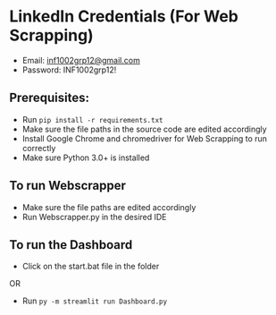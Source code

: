 # LinkedIn Credentials (For Web Scrapping)
- Email: inf1002grp12@gmail.com
- Password: INF1002grp12!

## Prerequisites:
- Run ```pip install -r requirements.txt```
- Make sure the file paths in the source code are edited accordingly
- Install Google Chrome and chromedriver for Web Scrapping to run correctly
- Make sure Python 3.0+ is installed

## To run Webscrapper
- Make sure the file paths are edited accordingly
- Run Webscrapper.py in the desired IDE

## To run the Dashboard 
- Click on the start.bat file in the folder

OR

- Run ```py -m streamlit run Dashboard.py```

